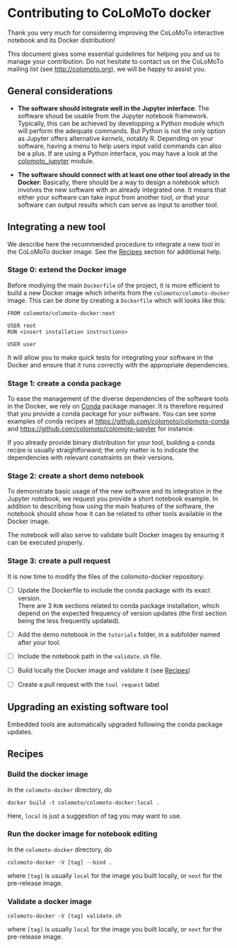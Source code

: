 # Contributing to CoLoMoTo docker

Thank you very much for considering improving the CoLoMoTo interactive notebook and its Docker distribution!

This document gives some essential guidelines for helping you and us to manage your contribution.
Do not hesitate to contact us on the CoLoMoTo mailing list (see http://colomoto.org), we will be happy to assist you.

## General considerations

- **The software should integrate well in the Jupyter interface**: 
The software shoud be usable from the Jupyter notebook framework.
Typically, this can be achieved by developping a Python module which will perform the adequate commands.
But Python is not the only option as Jupyter offers alternative *kernels*, notably R.
Depending on your software, having a menu to help users input valid commands can also be a plus.
If are using a Python interface, you may have a look at
the [colomoto_jupyter](https://github.com/colomoto/colomoto-jupyter) module.

- **The software should connect with at least one other tool already in the Docker**:
Basically, there should be a way to design a notebook which involves the new software with an already integrated one.
It means that either your software can take input from another tool, or that your software can output
results which can serve as input to another tool.

## Integrating a new tool

We describe here the recommended procedure to integrate a new tool in the CoLoMoTo docker image.
See the [Recipes](#Recipes) section for additional help.

### Stage 0: extend the Docker image


Before modiying the main `Dockerfile` of the project, it is more efficient to build a new Docker image which inherits from the `colomoto/colomoto-docker` image. This can be done by creating a `Dockerfile` which will looks like this:

```
FROM colomoto/colomoto-docker:next

USER root
RUN <insert installation instructions>

USER user
```

It will allow you to make quick tests for integrating your software in the Docker and ensure that it runs correctly with the appropriate dependencies.


### Stage 1: create a conda package

To ease the management of the diverse dependencies of the software tools in the Docker, we rely on 
[Conda](http://conda.org) package manager.
It is therefore required that you provide a conda package for your software.
You can see some examples of conda recipes at https://github.com/colomoto/colomoto-conda and https://github.com/colomoto/colomoto-jupyter for instance.

If you already provide binary distribution for your tool, building a conda recipe is usually straightforward; the only matter is to indicate the dependencies with relevant constraints on their versions.

### Stage 2: create a short demo notebook

To demonstrate basic usage of the new software and its integration in the Jupyter notebook, we request you provide a short notebook example.
In addition to describing how using the main features of the software, the notebook should show how it can be related to other tools available in the Docker image.

The notebook will also serve to validate built Docker images by ensuring it can be executed properly.

### Stage 3: create a pull request

It is now time to modify the files of the colomoto-docker repository:
* [ ] Update the Dockerfile to include the conda package with its exact version. <br>
There are 3 `RUN` sections related to conda package installation, which depend on the expected frequency of version updates (the first section being the less frequently updated).
* [ ] Add the demo notebook in the `tutorials` folder, in a subfolder named after your tool.
* [ ] Include the notebook path in the `validate.sh` file.
* [ ] Build locally the Docker image and validate it (see [Recipes](#Recipes))
* [ ] Create a pull request with the `tool request` label


## Upgrading an existing software tool

Embedded tools are automatically upgraded following the conda package updates.


## Recipes

### Build the docker image
In the `colomoto-docker` directory, do
```
docker build -t colomoto/colomoto-docker:local .
```
Here, `local` is just a suggestion of tag you may want to use.

### Run the docker image for notebook editing
In the `colomoto-docker` directory, do
```
colomoto-docker -V [tag] --bind .
```
where `[tag]` is usually `local` for the image you built locally, or `next` for the pre-release image.

### Validate a docker image
```
colomoto-docker -V [tag] validate.sh
```
where `[tag]` is usually `local` for the image you built locally, or `next` for the pre-release image.
